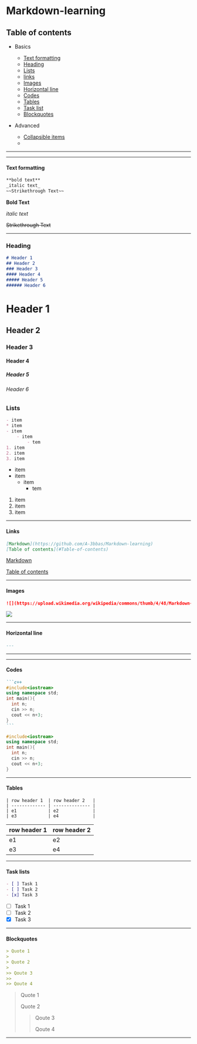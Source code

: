 # Markdown-learning

## Table of contents

- Basics
  - [Text formatting](#Text-formatting)
  - [Heading](#Heading)
  - [Lists](#Lists)
  - [links](#Links)
  - [Images](#Images)
  - [Horizontal line](#Horizontal-line)
  - [Codes](#Codes)
  - [Tables](#Tables)
  - [Task list](#Task-lists)
  - [Blockquotes](#Blockquotes)

- Advanced
  - [Collapsible items](./Advanced%20markdown.md#Collapsible-items)
  - 
---
---

#### Text formatting

```markdown
**bold text**
_italic text_  
~~Strikethrough Text~~
```  

**Bold Text**

_italic text_

~~Strikethrough Text~~

---

### Heading

```markdown
# Header 1
## Header 2
### Header 3
#### Header 4
##### Header 5
###### Header 6
```

# Header 1

## Header 2

### Header 3

#### Header 4

##### Header 5

###### Header 6

### Lists

```markdown
- item
* item
- item 
    - item
        - tem
1. item
2. item
3. item
```

- item
- item
  - item
    - tem

1. item
2. item
3. item

---

#### Links

```markdown
[Markdown](https://github.com/A-3bbas/Markdown-learning)
[Table of contents](#Table-of-contents)
```
[Markdown](https://github.com/A-3bbas/Markdown-learning)

[Table of contents](#Table-of-contents)

---

#### Images

```markdown
![](https://upload.wikimedia.org/wikipedia/commons/thumb/4/48/Markdown-mark.svg/1920px-Markdown-mark.svg.png)
```

![](https://upload.wikimedia.org/wikipedia/commons/thumb/4/48/Markdown-mark.svg/1920px-Markdown-mark.svg.png)

---

#### Horizontal line

```markdown
---
```

---

---

#### Codes

~~~markdown
```c++
#include<iostream>
using namespace std;
int main(){
  int n;
  cin >> n;
  cout << n+3;
}
```
~~~

```c++
#include<iostream>
using namespace std;
int main(){
  int n;
  cin >> n;
  cout << n+3;
}
```

---

#### Tables

```
| row header 1  | row header 2   |
| ------------- | -------------- |
| e1            | e2             |
| e3            | e4             |
```

| row header 1  | row header 2   |
| ------------- | -------------- |
| e1            | e2             |
| e3            | e4             |

---

#### Task lists

```markdown
- [ ] Task 1
- [ ] Task 2
- [x] Task 3
```

- [ ] Task 1
- [ ] Task 2
- [x] Task 3

---

#### Blockquotes

```markdown
> Quote 1
>
> Quote 2
>
>> Qoute 3
>>
>> Qoute 4
```

> Quote 1
>
> Quote 2
>
>> Qoute 3
>>
>> Qoute 4

---
